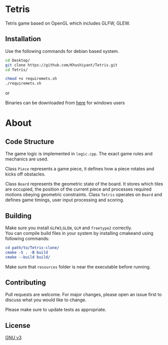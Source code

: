 # Tetris

Tetris game based on OpenGL which includes GLFW, GLEW.

## Installation

Use the following commands for debian based system.

```bash
cd Desktop/
git clone https://github.com/Khushiyant/Tetris.git
cd Tetris/

chmod +x requiremets.sh
./requiremets.sh
```
or

Binaries can be downloaded from [here]() for windows users

# About
## Code Structure
The game logic is implemented in `logic.cpp`. The exact game rules and mechanics are used.

Class `Piece` represents a game piece, it defines how a piece rotates and kicks off obstacles. 

Class `Board` represents the geometric state of the board. It stores which tiles are occupied, the position of the current piece and processes required motions obeying geometric constraints. Class `Tetris` operates on `Board` and defines game timings, user input processing and scoring.

Building
--------
Make sure you install `GLFW3`,`GLEW`, `GLM` and `freetype2` correctly.  
You can compile build files in your system by installing cmakeand using following commands:
```cmake
cd path/to/Tetris-clone/
cmake -S . -B build
cmake --build build/
```

Make sure that `resources` folder is near the executable before running. 



## Contributing
Pull requests are welcome. For major changes, please open an issue first to discuss what you would like to change.

Please make sure to update tests as appropriate.

## License
[GNU v3](https://www.gnu.org/licenses/gpl-3.0.en.html)